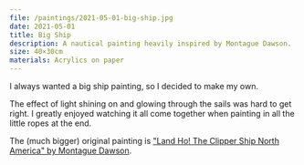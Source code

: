 ```yaml
---
file: /paintings/2021-05-01-big-ship.jpg
date: 2021-05-01
title: Big Ship
description: A nautical painting heavily inspired by Montague Dawson.
size: 40×30cm
materials: Acrylics on paper
---
```


I always wanted a big ship painting, so I decided to make my own.

The effect of light shining on and glowing through the sails was hard to get right. I greatly enjoyed watching it all come together when painting in all the little ropes at the end. 

The (much bigger) original painting is ["Land Ho! The Clipper Ship North America" by Montague Dawson](https://wikioo.org/paintings.php?refarticle=AQU3ZM&titlepainting=Land%20Ho%20The%20Clipper%20Ship%20North%20America&artistname=Montague%20Dawson).